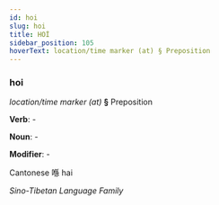 ```yaml
---
id: hoi
slug: hoi
title: HOİ
sidebar_position: 105
hoverText: location/time marker (at) § Preposition
---
```


### hoi

*location/time marker (at)* **§** Preposition

**Verb**: -

**Noun**: -

**Modifier**: -

Cantonese 喺 hai 

*Sino-Tibetan Language Family*